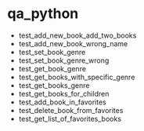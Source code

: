# qa_python
* test_add_new_book_add_two_books
* test_add_new_book_wrong_name
* test_set_book_genre
* test_set_book_genre_wrong
* test_get_book_genre
* test_get_books_with_specific_genre
* test_get_books_genre
* test_get_books_for_children
* test_add_book_in_favorites
* test_delete_book_from_favorites
* test_get_list_of_favorites_books